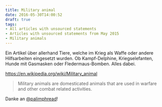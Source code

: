 ```yaml
---
title: Military animal
date: 2016-05-30T14:00:52
draft: true
tags:
- All articles with unsourced statements
- Articles with unsourced statements from May 2015
- Military animals
---
```


Ein Artikel über allerhand Tiere, welche im Krieg als Waffe oder andere
Hilfsarbeiten eingesetzt wurden. Ob Kampf-Delphine, Kriegselefanten, Hunde
mit Gasmasken oder Fledermaus-Bomben. Alles dabei.

https://en.wikipedia.org/wiki/Military_animal

> Military animals are domesticated animals that are used in warfare and
> other combat related activities.

Danke an [@palimphread](https://twitter.com/palimphread)!
